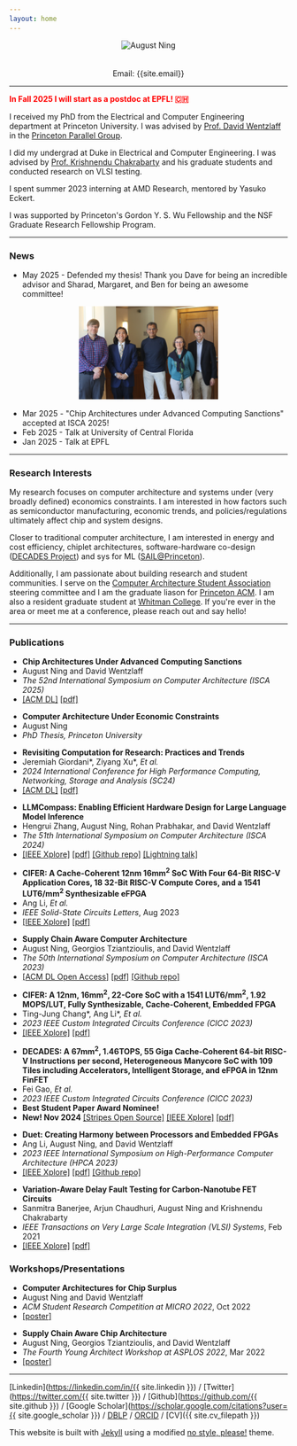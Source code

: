 ```yaml
---
layout: home
---
```


<div align="center" style="text-align: center">
	<div class="circular-portrait" align="center">
		<img src="{{ site.profile_photo_filepath }}" alt="August Ning"/>
	</div>
	<br>
	<br>
	<div style="display: inline-block; text-align: center;">
		Email: {{site.email}}
	</div>
</div>

***

<span style="color:red">**In Fall 2025 I will start as a postdoc at EPFL! 🇨🇭**</span>

I received my PhD from the Electrical and Computer Engineering department at Princeton University. I was advised by [Prof. David Wentzlaff](https://princeton.edu/~wentzlaf/) in the [Princeton Parallel Group](https://parallel.princeton.edu/).

I did my undergrad at Duke in Electrical and Computer Engineering. I was advised by [Prof. Krishnendu Chakrabarty](https://search.asu.edu/profile/4669916) and his graduate students and conducted research on VLSI testing.

I spent summer 2023 interning at AMD Research, mentored by Yasuko Eckert.

I was supported by Princeton's Gordon Y. S. Wu Fellowship and the NSF Graduate Research Fellowship Program.

***

### **News**

* May 2025 - Defended my thesis! Thank you Dave for being an incredible advisor and Sharad, Margaret, and Ben for being an awesome committee!

<div style="text-align: center;">
  <img src="assets/images/ning_fpo_committee.jpg" alt="Left to right: David Wentzlaff, August Ning, Sharad Malik, Margaret Martonosi, and Benjamin C. Lee at August's FPO" style="max-width:50%; height:auto;">
</div>

* Mar 2025 - "Chip Architectures under Advanced Computing Sanctions" accepted at ISCA 2025!
* Feb 2025 - Talk at University of Central Florida
* Jan 2025 - Talk at EPFL

***

### **Research Interests**
My research focuses on computer architecture and systems under (very broadly defined) economics constraints. I am interested in how factors such as semiconductor manufacturing, economic trends, and policies/regulations ultimately affect chip and system designs. 

Closer to traditional computer architecture, I am interested in energy and cost efficiency, chiplet architectures, software-hardware co-design ([DECADES Project](https://decades.cs.princeton.edu/)) and sys for ML ([SAIL@Princeton](https://sysml.cs.princeton.edu/index.html)).

Additionally, I am passionate about building research and student communities. I serve on the [Computer Architecture Student Association](https://sigarch.org/casa/) steering committee and I am the graduate liason for [Princeton ACM](https://princetonacm.github.io/). I am also a resident graduate student at [Whitman College](https://whitmancollege.princeton.edu/). If you're ever in the area or meet me at a conference, please reach out and say hello!

***
<!-- authors, "title in quotes,", *conference in italics*, city, state, country, month year -->
<!-- ### **Preprints**

<ul class='no_marker'>
	<li><b>A Hardware Evaluation Framework for Large Language Model Inference</b></li>
	<li>Hengrui Zhang, August Ning, Rohan Prabhakar, and David Wentzlaff</li>
	<li>Dec 2023</li>
	<li><a href="https://arxiv.org/abs/2312.03134">[arxiv]</a> <a href="assets/papers/llm-hardware-eval-arxiv-2023.pdf">[pdf]</a></li>
</ul> -->

<!-- authors, "title in quotes,", *conference in italics*, city, state, country, month year -->
### **Publications**

<ul class='no_marker'>
	<li><b>Chip Architectures Under Advanced Computing Sanctions</b></li>
	<li>August Ning and David Wentzlaff</li>
	<li><i>The 52nd International Symposium on Computer Architecture (ISCA 2025)</i></li>
	<li><a href="https://dl.acm.org/doi/10.1145/3695053.3731012">[ACM DL]</a> <a href="assets/papers/sanctions-isca-2025.pdf">[pdf]</a></li>
</ul>

<ul class='no_marker'>
	<li><b>Computer Architecture Under Economic Constraints</b></li>
	<li>August Ning</li>
	<li><i>PhD Thesis, Princeton University</i></li>
</ul>


<ul class='no_marker'>
	<li><b>Revisiting Computation for Research: Practices and Trends</b></li>
	<li>Jeremiah Giordani*, Ziyang Xu*, <i>Et al.</i></li>
	<li><i>2024 International Conference for High Performance Computing, Networking, Storage and Analysis (SC24)</i></li>
	<li><a href="https://dl.acm.org/doi/abs/10.1109/SC41406.2024.00076">[ACM DL]</a> <a href="assets/papers/computing-trends-sc-2024.pdf">[pdf]</a></li>
</ul>

<ul class='no_marker'>
	<li><b>LLMCompass: Enabling Efficient Hardware Design for Large Language Model Inference</b></li>
	<li>Hengrui Zhang, August Ning, Rohan Prabhakar, and David Wentzlaff</li>
	<li><i>The 51th International Symposium on Computer Architecture (ISCA 2024)</i></li>
	<li><a href="https://ieeexplore.ieee.org/document/10609604">[IEEE Xplore]</a> <a href="assets/papers/llmcompass-isca-2024.pdf">[pdf]</a> <a href="https://github.com/PrincetonUniversity/llmCompass/">[Github repo]</a> <a href="https://www.youtube.com/watch?v=OlF5D0HDJTE">[Lightning talk]</a></li>
</ul>


<ul class='no_marker'>
	<li><b>CIFER: A Cache-Coherent 12nm 16mm<sup>2</sup> SoC With Four 64-Bit RISC-V Application Cores, 18 32-Bit RISC-V Compute Cores, and a 1541 LUT6/mm<sup>2</sup> Synthesizable eFPGA</b></li>
	<li>Ang Li, <i>Et al.</i></li>
	<li><i>IEEE Solid-State Circuits Letters</i>, Aug 2023</li>
	<li><a href="https://ieeexplore.ieee.org/document/10210635">[IEEE Xplore]</a> <a href="assets/papers/cifer-sscl-2023.pdf">[pdf]</a></li>
</ul>

<ul class='no_marker'>
	<li><b>Supply Chain Aware Computer Architecture</b></li>
	<li>August Ning, Georgios Tziantzioulis, and David Wentzlaff</li>
	<li><i>The 50th International Symposium on Computer Architecture (ISCA 2023)</i></li>
	<li><a href="https://dl.acm.org/doi/10.1145/3579371.3589052">[ACM DL Open Access]</a> <a href="assets/papers/supply-chain-isca-2023.pdf">[pdf]</a> <a href="https://github.com/PrincetonUniversity/ttm-cas/">[Github repo]</a></li>
</ul>

<ul class='no_marker'>
	<li><b>CIFER: A 12nm, 16mm<sup>2</sup>, 22-Core SoC with a 1541 LUT6/mm<sup>2</sup>, 1.92 MOPS/LUT, Fully Synthesizable, Cache-Coherent, Embedded FPGA</b></li>
	<li>Ting-Jung Chang*, Ang Li*, <i>Et al.</i></li>
	<li><i>2023 IEEE Custom Integrated Circuits Conference (CICC 2023)</i></li>
	<li><a href="https://ieeexplore.ieee.org/abstract/document/10121294">[IEEE Xplore]</a> <a href="assets/papers/cifer-cicc-2023.pdf">[pdf]</a></li>
</ul>

<ul class='no_marker'>
	<li><b>DECADES: A 67mm<sup>2</sup>, 1.46TOPS, 55 Giga Cache-Coherent 64-bit RISC-V Instructions per second, Heterogeneous Manycore SoC with 109 Tiles including Accelerators, Intelligent Storage, and eFPGA in 12nm FinFET</b></li>
	<li>Fei Gao, <i>Et al.</i></li>
	<li><i>2023 IEEE Custom Integrated Circuits Conference (CICC 2023)</i></li>
	<li><b>Best Student Paper Award Nominee!</b></li>
	<li><b>New! Nov 2024</b> <a href="https://github.com/PrincetonUniversity/stripes">[Stripes Open Source]</a> <a href="https://ieeexplore.ieee.org/document/10121257">[IEEE Xplore]</a> <a href="assets/papers/decades-cicc-2023.pdf">[pdf]</a></li>
</ul>

<ul class='no_marker'>
	<li><b>Duet: Creating Harmony between Processors and Embedded FPGAs</b></li>
	<li>Ang Li, August Ning, and David Wentzlaff</li>
	<li><i>2023 IEEE International Symposium on High-Performance Computer Architecture (HPCA 2023)</i></li>
	<li><a href="https://ieeexplore.ieee.org/document/10070989">[IEEE Xplore]</a> <a href="assets/papers/duet-hpca-2023.pdf">[pdf]</a> <a href="https://github.com/PrincetonUniversity/duet">[Github repo]</a></li>
</ul>

<ul class='no_marker'>
	<li><b>Variation-Aware Delay Fault Testing for Carbon-Nanotube FET Circuits</b></li>
	<li>Sanmitra Banerjee, Arjun Chaudhuri, August Ning and Krishnendu Chakrabarty</li>
	<li><i>IEEE Transactions on Very Large Scale Integration (VLSI) Systems</i>, Feb 2021</li>
	<li><a href="https://ieeexplore.ieee.org/document/9316977">[IEEE Xplore]</a> <a href="assets/papers/vadft-cntfet-tvlsi-2021.pdf">[pdf]</a></li>
</ul>

### **Workshops/Presentations**

<ul class='no_marker'>
	<li><b>Computer Architectures for Chip Surplus</b></li>
	<li>August Ning and David Wentzlaff</li>
	<li><i>ACM Student Research Competition at MICRO 2022</i>, Oct 2022</li>
	<li><a href="assets/papers/chip-surplus-src-micro-2022.pdf">[poster]</a></li>
</ul>

<ul class='no_marker'>
	<li><b>Supply Chain Aware Chip Architecture</b></li>
	<li>August Ning, Georgios Tziantzioulis, and David Wentzlaff</li>
	<li><i>The Fourth Young Architect Workshop at ASPLOS 2022</i>, Mar 2022</li>
	<li><a href="assets/papers/supply-chain-yarch-asplos-2022.pdf">[poster]</a></li>
</ul>

---

[Linkedin](https://linkedin.com/in/{{ site.linkedin }}) / [Twitter](https://twitter.com/{{ site.twitter }}) / [Github](https://github.com/{{ site.github }}) / [Google Scholar](https://scholar.google.com/citations?user={{ site.google_scholar }}) / [DBLP](https://dblp.org/pid/284/6904.html) 
/ [ORCID](https://orcid.org/0000-0002-3331-7958) / [CV]({{ site.cv_filepath }})

This website is built with [Jekyll](https://github.com/jekyll/jekyll) using a modified [no style, please!](https://github.com/riggraz/no-style-please) theme.